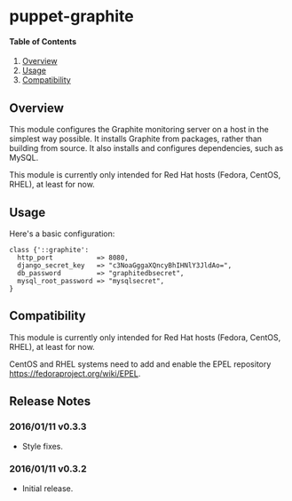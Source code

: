 # puppet-graphite

#### Table of Contents

 1. [Overview](#overview)
 2. [Usage](#usage)
 3. [Compatibility](#compatibility)

## Overview

This module configures the Graphite monitoring server on a host in the simplest
way possible. It installs Graphite from packages, rather than building from
source. It also installs and configures dependencies, such as MySQL.

This module is currently only intended for Red Hat hosts (Fedora, CentOS,
RHEL), at least for now.

## Usage

Here's a basic configuration:

    class {'::graphite':
      http_port           => 8080,
      django_secret_key   => "c3NoaGggaXQncyBhIHNlY3JldAo=",
      db_password         => "graphitedbsecret",
      mysql_root_password => "mysqlsecret",
    }

## Compatibility

This module is currently only intended for Red Hat hosts (Fedora, CentOS,
RHEL), at least for now.

CentOS and RHEL systems need to add and enable the EPEL repository <https://fedoraproject.org/wiki/EPEL>.

## Release Notes

### 2016/01/11 v0.3.3

- Style fixes.

### 2016/01/11 v0.3.2

- Initial release.
